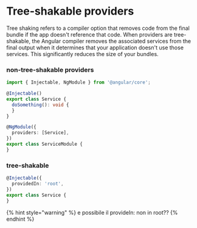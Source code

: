 # Tree-shakable providers

Tree shaking refers to a compiler option that removes code from the final bundle if the app doesn't reference that code. When providers are tree-shakable, the Angular compiler removes the associated services from the final output when it determines that your application doesn't use those services. This significantly reduces the size of your bundles.

### non-tree-shakable providers

```typescript
import { Injectable, NgModule } from '@angular/core';

@Injectable()
export class Service {
  doSomething(): void {
  }
}

@NgModule({
  providers: [Service],
})
export class ServiceModule {
}
```

### tree-shakable

```typescript
@Injectable({
  providedIn: 'root',
})
export class Service {
}
```

{% hint style="warning" %}
e possibile il provideIn: non in root??
{% endhint %}

